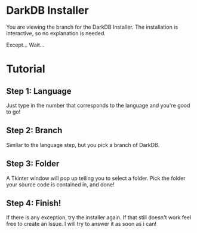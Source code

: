 # DarkDB Installer
You are viewing the branch for the DarkDB Installer.
The installation is interactive, so no explanation is needed.

Except... Wait...

# Tutorial

## Step 1: Language
Just type in the number that corresponds to the language and you're good to go!

## Step 2: Branch
Similar to the language step, but you pick a branch of DarkDB.

## Step 3: Folder
A Tkinter window will pop up telling you to select a folder. Pick the folder your source code is contained in, and done!

## Step 4: Finish!
If there is any exception, try the installer again.
If that still doesn't work feel free to create an Issue.
I will try to answer it as soon as i can!
